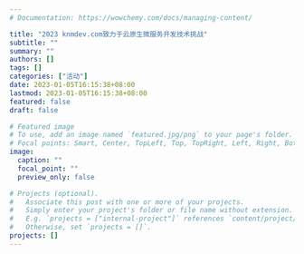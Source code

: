 ```yaml
---
# Documentation: https://wowchemy.com/docs/managing-content/

title: "2023 knmdev.com致力于云原生微服务开发技术挑战"
subtitle: ""
summary: ""
authors: []
tags: []
categories: ["活动"]
date: 2023-01-05T16:15:38+08:00
lastmod: 2023-01-05T16:15:38+08:00
featured: false
draft: false

# Featured image
# To use, add an image named `featured.jpg/png` to your page's folder.
# Focal points: Smart, Center, TopLeft, Top, TopRight, Left, Right, BottomLeft, Bottom, BottomRight.
image:
  caption: ""
  focal_point: ""
  preview_only: false

# Projects (optional).
#   Associate this post with one or more of your projects.
#   Simply enter your project's folder or file name without extension.
#   E.g. `projects = ["internal-project"]` references `content/project/deep-learning/index.md`.
#   Otherwise, set `projects = []`.
projects: []
---
```

